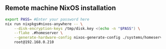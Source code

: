## Remote machine NixOS installation
```bash
export PASS= #Enter your password here
nix run nixpkgs#nixos-anywhere -- \
    --disk-encryption-keys /tmp/disk.key <(echo -n "$PASS") \
    --flake .#homeserver \
    --generate-hardware-config nixos-generate-config ./systems/homeserver/hardware.nix \
    root@192.168.0.210
```
